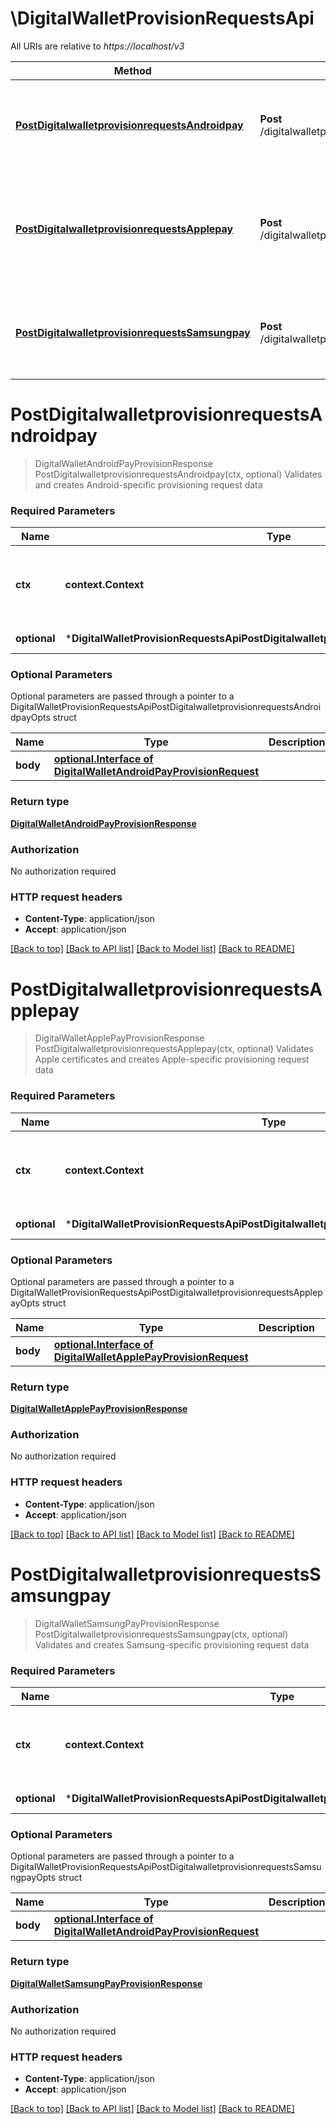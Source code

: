 # \DigitalWalletProvisionRequestsApi

All URIs are relative to *https://localhost/v3*

Method | HTTP request | Description
------------- | ------------- | -------------
[**PostDigitalwalletprovisionrequestsAndroidpay**](DigitalWalletProvisionRequestsApi.md#PostDigitalwalletprovisionrequestsAndroidpay) | **Post** /digitalwalletprovisionrequests/androidpay | Validates and creates Android-specific provisioning request data
[**PostDigitalwalletprovisionrequestsApplepay**](DigitalWalletProvisionRequestsApi.md#PostDigitalwalletprovisionrequestsApplepay) | **Post** /digitalwalletprovisionrequests/applepay | Validates Apple certificates and creates Apple-specific provisioning request data
[**PostDigitalwalletprovisionrequestsSamsungpay**](DigitalWalletProvisionRequestsApi.md#PostDigitalwalletprovisionrequestsSamsungpay) | **Post** /digitalwalletprovisionrequests/samsungpay | Validates and creates Samsung-specific provisioning request data


# **PostDigitalwalletprovisionrequestsAndroidpay**
> DigitalWalletAndroidPayProvisionResponse PostDigitalwalletprovisionrequestsAndroidpay(ctx, optional)
Validates and creates Android-specific provisioning request data



### Required Parameters

Name | Type | Description  | Notes
------------- | ------------- | ------------- | -------------
 **ctx** | **context.Context** | context for authentication, logging, cancellation, deadlines, tracing, etc.
 **optional** | ***DigitalWalletProvisionRequestsApiPostDigitalwalletprovisionrequestsAndroidpayOpts** | optional parameters | nil if no parameters

### Optional Parameters
Optional parameters are passed through a pointer to a DigitalWalletProvisionRequestsApiPostDigitalwalletprovisionrequestsAndroidpayOpts struct

Name | Type | Description  | Notes
------------- | ------------- | ------------- | -------------
 **body** | [**optional.Interface of DigitalWalletAndroidPayProvisionRequest**](DigitalWalletAndroidPayProvisionRequest.md)|  | 

### Return type

[**DigitalWalletAndroidPayProvisionResponse**](digital_wallet_android_pay_provision_response.md)

### Authorization

No authorization required

### HTTP request headers

 - **Content-Type**: application/json
 - **Accept**: application/json

[[Back to top]](#) [[Back to API list]](../README.md#documentation-for-api-endpoints) [[Back to Model list]](../README.md#documentation-for-models) [[Back to README]](../README.md)

# **PostDigitalwalletprovisionrequestsApplepay**
> DigitalWalletApplePayProvisionResponse PostDigitalwalletprovisionrequestsApplepay(ctx, optional)
Validates Apple certificates and creates Apple-specific provisioning request data



### Required Parameters

Name | Type | Description  | Notes
------------- | ------------- | ------------- | -------------
 **ctx** | **context.Context** | context for authentication, logging, cancellation, deadlines, tracing, etc.
 **optional** | ***DigitalWalletProvisionRequestsApiPostDigitalwalletprovisionrequestsApplepayOpts** | optional parameters | nil if no parameters

### Optional Parameters
Optional parameters are passed through a pointer to a DigitalWalletProvisionRequestsApiPostDigitalwalletprovisionrequestsApplepayOpts struct

Name | Type | Description  | Notes
------------- | ------------- | ------------- | -------------
 **body** | [**optional.Interface of DigitalWalletApplePayProvisionRequest**](DigitalWalletApplePayProvisionRequest.md)|  | 

### Return type

[**DigitalWalletApplePayProvisionResponse**](digital_wallet_apple_pay_provision_response.md)

### Authorization

No authorization required

### HTTP request headers

 - **Content-Type**: application/json
 - **Accept**: application/json

[[Back to top]](#) [[Back to API list]](../README.md#documentation-for-api-endpoints) [[Back to Model list]](../README.md#documentation-for-models) [[Back to README]](../README.md)

# **PostDigitalwalletprovisionrequestsSamsungpay**
> DigitalWalletSamsungPayProvisionResponse PostDigitalwalletprovisionrequestsSamsungpay(ctx, optional)
Validates and creates Samsung-specific provisioning request data



### Required Parameters

Name | Type | Description  | Notes
------------- | ------------- | ------------- | -------------
 **ctx** | **context.Context** | context for authentication, logging, cancellation, deadlines, tracing, etc.
 **optional** | ***DigitalWalletProvisionRequestsApiPostDigitalwalletprovisionrequestsSamsungpayOpts** | optional parameters | nil if no parameters

### Optional Parameters
Optional parameters are passed through a pointer to a DigitalWalletProvisionRequestsApiPostDigitalwalletprovisionrequestsSamsungpayOpts struct

Name | Type | Description  | Notes
------------- | ------------- | ------------- | -------------
 **body** | [**optional.Interface of DigitalWalletAndroidPayProvisionRequest**](DigitalWalletAndroidPayProvisionRequest.md)|  | 

### Return type

[**DigitalWalletSamsungPayProvisionResponse**](digital_wallet_samsung_pay_provision_response.md)

### Authorization

No authorization required

### HTTP request headers

 - **Content-Type**: application/json
 - **Accept**: application/json

[[Back to top]](#) [[Back to API list]](../README.md#documentation-for-api-endpoints) [[Back to Model list]](../README.md#documentation-for-models) [[Back to README]](../README.md)

